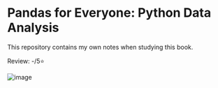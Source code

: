 # Pandas for Everyone: Python Data Analysis

This repository contains my own notes when studying this book.

Review: -/5⭐

![image](https://user-images.githubusercontent.com/68151938/153321051-2b03fca3-949e-49ca-8ba3-d49c9cf7ef98.png)
